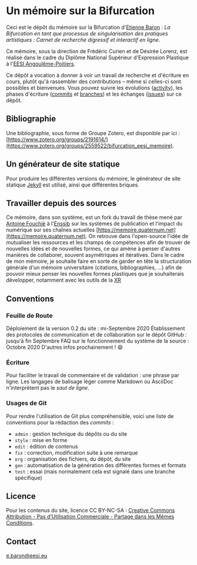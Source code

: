 # Un mémoire sur la Bifurcation
Ceci est le dépôt du mémoire sur la Bifurcation d'[Etienne Baron](https://urltr.ee/etxetxe) : *La Bifurcation en tant que processus de singularisation des pratiques artistiques : Carnet de recherche digressif et interactif en ligne*.

Ce mémoire, sous la direction de Frédéric Curien et de Désirée Lorenz, est réalisé dans le cadre du Diplôme National Supérieur d'Expression Plastique à l'[EESI Angoulême-Poitiers](https://www.eesi.eu/site/index.php).

Ce dépôt a vocation à donner à voir un travail de recherche et d'écriture en cours, plutôt qu'à rassembler des contributions – même si celles-ci sont possibles et bienvenues.
Vous pouvez suivre les évolutions ([activity](https://github.com/etxetxe/DNSEP_Report_EESI_2020/activity)), les phases d'écriture ([commits](https://github.com/etxetxe/DNSEP_Report_EESI_2020/commits/master) et [branches](https://github.com/etxetxe/DNSEP_Report_EESI_2020/branches)) et les échanges ([issues](https://github.com/etxetxe/DNSEP_Report_EESI_2020/issues)) sur ce dépôt.

## Bibliographie
Une bibliographie, sous forme de Groupe Zotero, est disponible par ici : [https://www.zotero.org/groups/2191614/](https://www.zotero.org/groups/2559522/bifurcation_eesi_memoire).

## Un générateur de site statique
Pour produire les différentes versions du mémoire, le générateur de site statique [Jekyll](https://jekyllrb.com/) est utilisé, ainsi que différentes briques.

## Travailler depuis des sources

Ce mémoire, dans son système, est un fork du travail de thèse mené par [Antoine Fouchié](https://www.quaternum.net/) à l'[Enssib](http://www.enssib.fr/) sur les systèmes de publication et l'impact du numérique sur ses chaînes actuelles [https://memoire.quaternum.net](https://memoire.quaternum.net).
On retrouve dans l'open-source l'idée de mutualiser les ressources et les champs de compétences afin de trouver de nouvelles idées et de nouvelles formes, ce qui amène à penser d'autres manières de collaborer, souvent asymétriques et itératives.
Dans le cadre de mon mémoire, je souhaite faire en sorte de garder en tête la structuration générale d'un mémoire universitaire (citations, bibliographies, ...) afin de pouvoir mieux penser les nouvelles formes plastiques que je souhaiterais développer, notamment avec les outils de la [XR](https://github.com/etxetxe/VR_Bifurcation)

## Conventions

### Feuille de Route
Déploiement de la version 0.2 du site : mi-Septembre 2020
Établissement des protocoles de communication et de collaboration sur le dépôt GitHub : jusqu'à fin Septembre
FAQ sur le fonctionnement du système de la source : Octobre 2020
D'autres infos prochainement ! :smile:

### Écriture
Pour faciliter le travail de commentaire et de validation : une phrase par ligne.
Les langages de balisage léger comme Markdown ou AsciiDoc n'interprètent pas le _saut de ligne_.

### Usages de Git
Pour rendre l'utilisation de Git plus compréhensible, voici une liste de conventions pour la rédaction des _commits_ :

- `admin` : gestion technique du dépôts ou du site
- `style` : mise en forme
- `edit` : édition de contenus
- `fix` : correction, modification suite à une remarque
- `org` : organisation des fichiers, du dépôt, du site
- `gen` : automatisation de la génération des différentes formes et formats
- `test` : essai (mais normalement cela est signalé dans une branche spécifique)

## Licence
Pour les contenus du site, licence CC BY-NC-SA : [Creative Commons Attribution - Pas d’Utilisation Commerciale - Partage dans les Mêmes Conditions](https://creativecommons.org/licenses/by-nc-sa/4.0/).

## Contact
[e.baron@eesi.eu](mailto:e.baron@eesi.eu)
